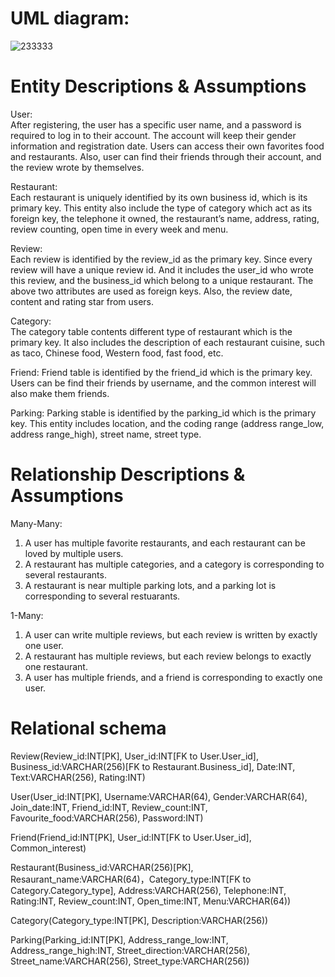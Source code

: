 UML diagram:
===============
![233333](https://user-images.githubusercontent.com/32198970/134845172-17f9294b-4a1c-428f-9cef-fc806f11efc7.png)  

Entity Descriptions & Assumptions
===============
User:  
After registering, the user has a specific user name, and a password is required to log in to their account. The account will keep their gender information and registration date. Users can access their own favorites food and restaurants. Also, user can find their friends through their account, and the review wrote by themselves.  

Restaurant:  
Each restaurant is uniquely identified by its own business id, which is its primary key. This entity also include the type of category which act as its foreign key, the telephone it owned, the restaurant’s name, address, rating, review counting, open time in every week and menu.  

Review:  
Each review is identified by the review_id as the primary key. Since every review will have a unique review id. And it includes the user_id who wrote this review, and the business_id which belong to a unique restaurant. The above two attributes are used as foreign keys. Also, the review date, content and rating star from users.   

Category:  
The category table contents different type of restaurant which is the primary key. It also includes the description of each restaurant cuisine, such as taco, Chinese food, Western food, fast food, etc.  

Friend:
Friend table is identified by the friend_id which is the primary key. Users can be find their friends by username, and the common interest will also make them friends.

Parking:
Parking stable is identified by the parking_id which is the primary key. This entity includes location, and the coding range (address range_low, address range_high), street name, street type.


Relationship Descriptions & Assumptions
===============
Many-Many:
1. A user has multiple favorite restaurants, and each restaurant can be loved by multiple users.
2. A restaurant has multiple categories, and a category is corresponding to several restaurants.
3. A restaurant is near multiple parking lots, and a parking lot is corresponding to several restuarants.

1-Many:
1. A user can write multiple reviews, but each review is written by exactly one user.
2. A restaurant has multiple reviews, but each review belongs to exactly one restaurant.
3. A user has multiple friends, and a friend is corresponding to exactly one user.

Relational schema 
===============
Review(Review_id:INT[PK], User_id:INT[FK to User.User_id], Business_id:VARCHAR(256)[FK to Restaurant.Business_id], Date:INT, Text:VARCHAR(256), Rating:INT)

User(User_id:INT[PK], Username:VARCHAR(64), Gender:VARCHAR(64), Join_date:INT, Friend_id:INT, Review_count:INT, Favourite_food:VARCHAR(256), Password:INT)

Friend(Friend_id:INT[PK], User_id:INT[FK to User.User_id], Common_interest)

Restaurant(Business_id:VARCHAR(256)[PK], Resaurant_name:VARCHAR(64)，Category_type:INT[FK to Category.Category_type], Address:VARCHAR(256), Telephone:INT, Rating:INT, Review_count:INT, Open_time:INT, Menu:VARCHAR(64))

Category(Category_type:INT[PK], Description:VARCHAR(256))

Parking(Parking_id:INT[PK], Address_range_low:INT, Address_range_high:INT, Street_direction:VARCHAR(256), Street_name:VARCHAR(256), Street_type:VARCHAR(256))
